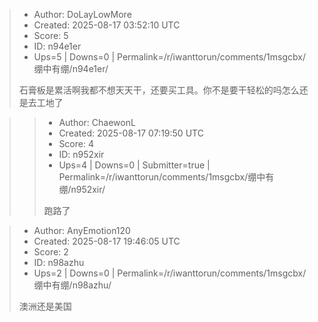 > - Author: DoLayLowMore
> - Created: 2025-08-17 03:52:10 UTC
> - Score: 5
> - ID: n94e1er
> - Ups=5 | Downs=0 | Permalink=/r/iwanttorun/comments/1msgcbx/绷中有绷/n94e1er/
>
> 石膏板是累活啊我都不想天天干，还要买工具。你不是要干轻松的吗怎么还是去工地了

>> - Author: ChaewonL
>> - Created: 2025-08-17 07:19:50 UTC
>> - Score: 4
>> - ID: n952xir
>> - Ups=4 | Downs=0 | Submitter=true | Permalink=/r/iwanttorun/comments/1msgcbx/绷中有绷/n952xir/
>>
>> 跑路了

> - Author: AnyEmotion120
> - Created: 2025-08-17 19:46:05 UTC
> - Score: 2
> - ID: n98azhu
> - Ups=2 | Downs=0 | Permalink=/r/iwanttorun/comments/1msgcbx/绷中有绷/n98azhu/
>
> 澳洲还是美国
